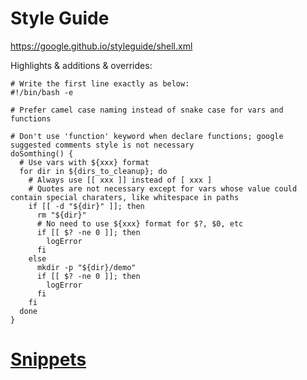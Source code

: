 # Style Guide

https://google.github.io/styleguide/shell.xml

Highlights & additions & overrides:

```shell
# Write the first line exactly as below:
#!/bin/bash -e

# Prefer camel case naming instead of snake case for vars and functions

# Don't use 'function' keyword when declare functions; google suggested comments style is not necessary
doSomthing() {
  # Use vars with ${xxx} format
  for dir in ${dirs_to_cleanup}; do
    # Always use [[ xxx ]] instead of [ xxx ]
    # Quotes are not necessary except for vars whose value could contain special charaters, like whitespace in paths
    if [[ -d "${dir}" ]]; then
      rm "${dir}"
      # No need to use ${xxx} format for $?, $0, etc
      if [[ $? -ne 0 ]]; then
        logError
      fi
    else
      mkdir -p "${dir}/demo"
      if [[ $? -ne 0 ]]; then
        logError
      fi
    fi
  done
}
```

# [Snippets](./snippets.md)
